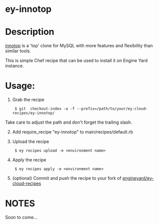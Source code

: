 ey-innotop
===============

Description
=====================================

[innotop](http://code.google.com/p/innotop/) is a 'top' clone for MySQL with more features and flexibility than similar tools.

This is simple Chef recipe that can be used to install it on Engine Yard instance.

Usage:
=====================================

1. Grab the recipe

        $ git  checkout-index -a -f --prefix=/path/to/your/ey-cloud-recipes/ey-innotop/

  Take care to adjust the path and don't forget the trailing slash.

2. Add require_recipe "ey-innotop" to main/recipes/default.rb

3. Upload the recipe

        $ ey recipes upload -e <environment name>

4. Apply the recipe

        $ ey recipes apply -e <environment name>

5. (optional) Commit and push the recipe to your fork of [engineyard/ey-cloud-recipes](https://github.com/engineyard/ey-cloud-recipes)

NOTES
=====================================

Soon to come...

